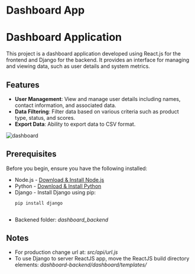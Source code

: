 # Dashboard App 
# Dashboard Application

This project is a dashboard application developed using React.js for the frontend and Django for the backend. It provides an interface for managing and viewing data, such as user details and system metrics.

## Features

- **User Management**: View and manage user details including names, contact information, and associated data.
- **Data Filtering**: Filter data based on various criteria such as product type, status, and scores.
- **Export Data**: Ability to export data to CSV format.


![dashboard](https://github.com/user-attachments/assets/3bf9fda8-c757-439e-9761-e8698de4c3fe)

## Prerequisites

Before you begin, ensure you have the following installed:
- Node.js - [Download & Install Node.js](https://nodejs.org/en/download/)
- Python - [Download & Install Python](https://www.python.org/downloads/)
- Django - Install Django using pip:
  ```bash
  pip install django



- Backened folder: *dashboard_backend*

## Notes
- For production change url at: *src/api/url.js*
- To use Django to server ReactJS app, move the ReactJS build directory elements: *dashboard-backend/dashboard/templates/*
